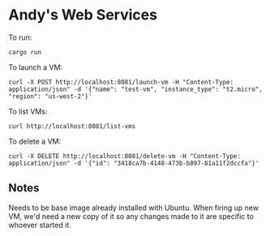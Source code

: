 # Andy's Web Services

To run:

```
cargo run
```

To launch a VM:

```
curl -X POST http://localhost:8081/launch-vm -H "Content-Type: application/json" -d '{"name": "test-vm", "instance_type": "t2.micro", "region": "us-west-2"}'
```

To list VMs:

```
curl http://localhost:8081/list-vms
```

To delete a VM:

```
curl -X DELETE http://localhost:8081/delete-vm -H "Content-Type: application/json" -d '{"id": "3418ca7b-4148-473b-b897-81a11f2dccfa"}'
```




## Notes

Needs to be base image already installed with Ubuntu. When firing up new VM, we'd need a new copy of it so any changes made to it are specific to whoever started it.
